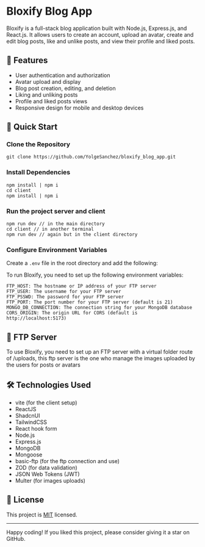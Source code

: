 # Bloxify Blog App

Bloxify is a full-stack blog application built with Node.js, Express.js, and React.js. It allows users to create an account, upload an avatar, create and edit blog posts, like and unlike posts, and view their profile and liked posts.

## 🌟 Features

- User authentication and authorization
- Avatar upload and display
- Blog post creation, editing, and deletion
- Liking and unliking posts
- Profile and liked posts views
- Responsive design for mobile and desktop devices

## 🚀 Quick Start

### Clone the Repository

```
git clone https://github.com/YolgeSanchez/bloxify_blog_app.git
```

### Install Dependencies

```
npm install | npm i
cd client
npm install | npm i
```

### Run the project server and client

```
npm run dev // in the main directory
cd client // in another terminal
npm run dev // again but in the client directory
```

### Configure Environment Variables

Create a `.env` file in the root directory and add the following:

To run Bloxify, you need to set up the following environment variables:

```
FTP_HOST: The hostname or IP address of your FTP server
FTP_USER: The username for your FTP server
FTP_PSSWD: The password for your FTP server
FTP_PORT: The port number for your FTP server (default is 21)
MONGO_DB_CONNECTION: The connection string for your MongoDB database
CORS_ORIGIN: The origin URL for CORS (default is http://localhost:5173)
```

## 📁 FTP Server
To use Bloxify, you need to set up an FTP server with a virtual folder route of /uploads, this ftp server is the one who manage the images uploaded by the users for posts or avatars

## 🛠️ Technologies Used

- vite (for the client setup)
- ReactJS
- ShadcnUI
- TailwindCSS
- React hook form
- Node.js
- Express.js
- MongoDB
- Mongoose
- basic-ftp (for the ftp connection and use)
- ZOD (for data validation)
- JSON Web Tokens (JWT)
- Multer (for images uploads)

## 📝 License

This project is [MIT](https://opensource.org/licenses/MIT) licensed.

---

Happy coding! If you liked this project, please consider giving it a star on GitHub.
